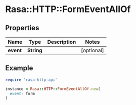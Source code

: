 # Rasa::HTTP::FormEventAllOf

## Properties

| Name | Type | Description | Notes |
| ---- | ---- | ----------- | ----- |
| **event** | **String** |  | [optional] |

## Example

```ruby
require 'rasa-http-api'

instance = Rasa::HTTP::FormEventAllOf.new(
  event: form
)
```

